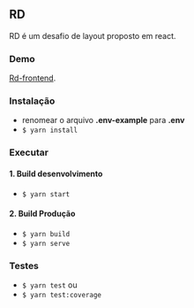 ## RD

RD é um desafio de layout proposto em react.

### Demo

[Rd-frontend](https://rd-frontend.herokuapp.com/).

### Instalação

- renomear o arquivo **.env-example** para **.env**
- `$ yarn install`

### Executar

#### 1. Build desenvolvimento

- `$ yarn start`

#### 2. Build Produção

- `$ yarn build`
- `$ yarn serve`

### Testes

- `$ yarn test`
  ou
- `$ yarn test:coverage`
